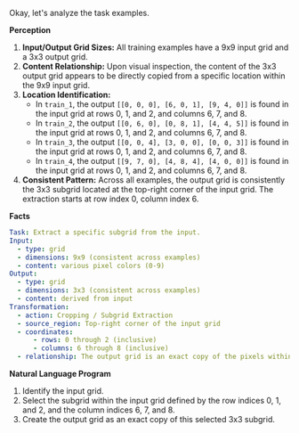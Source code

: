 Okay, let's analyze the task examples.

**Perception**

1.  **Input/Output Grid Sizes:** All training examples have a 9x9 input grid and a 3x3 output grid.
2.  **Content Relationship:** Upon visual inspection, the content of the 3x3 output grid appears to be directly copied from a specific location within the 9x9 input grid.
3.  **Location Identification:**
    *   In `train_1`, the output `[[0, 0, 0], [6, 0, 1], [9, 4, 0]]` is found in the input grid at rows 0, 1, and 2, and columns 6, 7, and 8.
    *   In `train_2`, the output `[[0, 6, 0], [0, 8, 1], [4, 4, 5]]` is found in the input grid at rows 0, 1, and 2, and columns 6, 7, and 8.
    *   In `train_3`, the output `[[0, 0, 4], [3, 0, 0], [0, 0, 3]]` is found in the input grid at rows 0, 1, and 2, and columns 6, 7, and 8.
    *   In `train_4`, the output `[[9, 7, 0], [4, 8, 4], [4, 0, 0]]` is found in the input grid at rows 0, 1, and 2, and columns 6, 7, and 8.
4.  **Consistent Pattern:** Across all examples, the output grid is consistently the 3x3 subgrid located at the top-right corner of the input grid. The extraction starts at row index 0, column index 6.

**Facts**


```yaml
Task: Extract a specific subgrid from the input.
Input:
  - type: grid
  - dimensions: 9x9 (consistent across examples)
  - content: various pixel colors (0-9)
Output:
  - type: grid
  - dimensions: 3x3 (consistent across examples)
  - content: derived from input
Transformation:
  - action: Cropping / Subgrid Extraction
  - source_region: Top-right corner of the input grid
  - coordinates:
      - rows: 0 through 2 (inclusive)
      - columns: 6 through 8 (inclusive)
  - relationship: The output grid is an exact copy of the pixels within the specified source_region of the input grid.
```


**Natural Language Program**

1.  Identify the input grid.
2.  Select the subgrid within the input grid defined by the row indices 0, 1, and 2, and the column indices 6, 7, and 8.
3.  Create the output grid as an exact copy of this selected 3x3 subgrid.
